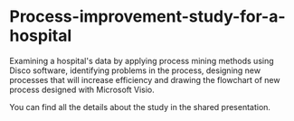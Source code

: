 # Process-improvement-study-for-a-hospital
Examining a hospital's data by applying process mining methods using Disco software, identifying problems in the process, designing new processes that will increase efficiency and drawing the flowchart of new process designed with Microsoft Visio.

You can find all the details about the study in the shared presentation.
